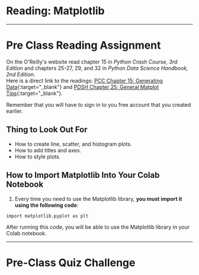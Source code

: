 #  Reading: Matplotlib

---

# Pre Class Reading Assignment

On the O'Reilly's website read chapter 15 in _Python Crash Course, 3rd Edition_ and chapters 25-27, 29, and 32 in _Python Data Science Handbook, 2nd Edition_. 
</br>Here is a direct link to the readings: [PCC Chapter 15: Generating Data](https://learning.oreilly.com/library/view/python-crash-course/9781098156664/c15.xhtml){:target="_blank"} and [PDSH Chapter 25: General Matplot Tips](https://learning.oreilly.com/library/view/python-data-science/9781098121211/ch25.html){:target="_blank"}.

Remember that you will have to sign in to you free account that you created earlier.

## Thing to Look Out For
 - How to create line, scatter, and histogram plots.
 - How to add titles and axes.
 - How to style plots.

## How to Import Matplotlib Into Your Colab Notebook
1. Every time you need to use the Matplotlib library, **you must import it using the following code**:

```
import matplotlib.pyplot as plt
```

After running this code, you will be able to use the Matplotlib library in your Colab notebook.

---

# Pre-Class Quiz Challenge
